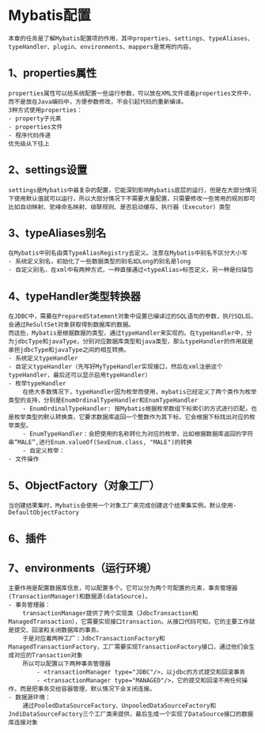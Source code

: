 # Mybatis配置
    本章的任务是了解Mybatis配置项的作用，其中properties、settings、typeAliases、typeHandler、plugin、environments、mappers是常用的内容。
    
## 1、properties属性
    properties属性可以给系统配置一些运行参数，可以放在XML文件或者properties文件中，而不是放在Java编码中，方便参数修改，不会引起代码的重新编译。
    3种方式使用properties：
    - property子元素
    - properties文件
    - 程序代码传递
    优先级从下往上

## 2、settings设置
    settings是Mybatis中最复杂的配置，它能深刻影响Mybatis底层的运行，但是在大部分情况下使用默认值就可以运行，所以大部分情况下不需要大量配置，只需要修改一些常用的规则即可
    比如自动映射、驼峰命名映射、级联规则、是否启动缓存、执行器（Executor）类型

## 3、typeAliases别名
    在Mybatis中别名由类TypeAliasRegistry去定义。注意在Mybatis中别名不区分大小写
    - 系统定义别名，初始化了一些数据类型的别名如Long的别名是long
    - 自定义别名，在xml中有两种方式，一种直接通过<typeAlias>标签定义，另一种是扫描包
    
## 4、typeHandler类型转换器
    在JDBC中，需要在PreparedStatement对象中设置已编译过的SQL语句的参数，执行SQL后，会通过ReSultSet对象获取得到数据库的数据。
    而这些，Mybatis是根据数据的类型，通过typeHandler来实现的。在typeHandler中，分为jdbcType和javaType，分别对应数据库类型和java类型，那么typeHandler的作用就是承担jdbcType和javaType之间的相互转换。
    - 系统定义typeHandler
    - 自定义typeHandler（先写好MyTypeHandler实现接口，然后在xml注册这个typeHandler，最后还可以显示启用typeHandler）
    - 枚举typeHandler
        在绝大多数情况下，typeHandler因为枚举而使用，mybatis已经定义了两个类作为枚举类型的支持，分别是EnumOrdinalTypeHandler和EnumTypeHandler
        - EnumOrdinalTypeHandler: 按Mybatis根据枚举数组下标索引的方式进行匹配，也是枚举类型的默认转换类，它要求数据库返回一个整数作为其下标，它会根据下标找出对应的枚举类型。
        - EnumTypeHandler：会把使用的名称转化为对应的枚举，比如根据数据库返回的字符串“MALE”,进行Enum.valueOf(SexEnum.class, "MALE")的转换
        - 自定义枚举：
    - 文件操作
   
## 5、ObjectFactory（对象工厂）
	当创建结果集时，Mybatis会使用一个对象工厂来完成创建这个结果集实例。默认使用-DefaultObjectFactory

## 6、插件

## 7、environments（运行环境）
    主要作用是配置数据库信息，可以配置多个。它可以分为两个可配置的元素，事务管理器(TransactionManager)和数据源(dataSource)。
    - 事务管理器：
        transactionManager提供了两个实现类（JdbcTransaction和ManagedTransaction），它需要实现接口transaction。从接口代码可知，它的主要工作就是提交、回滚和关闭数据库的事务。
        于是对应着两种工厂：JdbcTransactionFactory和ManagedTransactionFactory，工厂需要实现TransactionFactory接口，通过他们会生成对应的Transaction对象
        所以可以配置以下两种事务管理器
            - <transactionManager type="JDBC"/>，以jdbc的方式提交和回滚事务
            - <transactionManager type="MANAGED"/>，它的提交和回滚不用任何操作，而是把事务交给容器管理，默认情况下会关闭连接。
    - 数据源环境：
        通过PooledDataSourceFactory、UnpooledDataSourceFactory和JndiDataSourceFactory三个工厂类来提供，最后生成一个实现了DataSource接口的数据库连接对象
